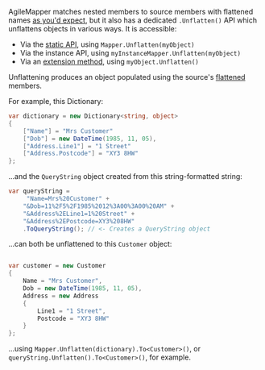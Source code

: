 AgileMapper matches nested members to source members with flattened names [as you'd expect](/Member-Matching), but it also has a dedicated `.Unflatten()` API which unflattens objects in various ways. It is accessible:

- Via the [static API](/Static-vs-Instance-Mappers), using `Mapper.Unflatten(myObject)`
- Via the instance API, using `myInstanceMapper.Unflatten(myObject)`
- Via an [extension method](/Mapping-Extension-Methods), using `myObject.Unflatten()`

Unflattening produces an object populated using the source's [flattened](/Object-Flattening) members.

For example, this Dictionary:

```cs
var dictionary = new Dictionary<string, object>
{
    ["Name"] = "Mrs Customer"
    ["Dob"] = new DateTime(1985, 11, 05),
    ["Address.Line1"] = "1 Street"
    ["Address.Postcode"] = "XY3 8HW"
};
```

...and the `QueryString` object created from this string-formatted string:

```cs
var queryString = 
     "Name=Mrs%20Customer" +
    "&Dob=11%2F5%2F1985%2012%3A00%3A00%20AM" +
    "&Address%2ELine1=1%20Street" +
    "&Address%2EPostcode=XY3%208HW"
    .ToQueryString(); // <- Creates a QueryString object
```

...can both be unflattened to this `Customer` object:

```cs

var customer = new Customer
{
    Name = "Mrs Customer",
    Dob = new DateTime(1985, 11, 05),
    Address = new Address
    {
        Line1 = "1 Street",
        Postcode = "XY3 8HW"
    }
};
```

...using `Mapper.Unflatten(dictionary).To<Customer>()`, or `queryString.Unflatten().To<Customer>()`, for example.